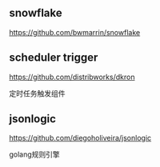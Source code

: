 
## snowflake
https://github.com/bwmarrin/snowflake

## scheduler trigger
https://github.com/distribworks/dkron

定时任务触发组件

## jsonlogic
https://github.com/diegoholiveira/jsonlogic

golang规则引擎
